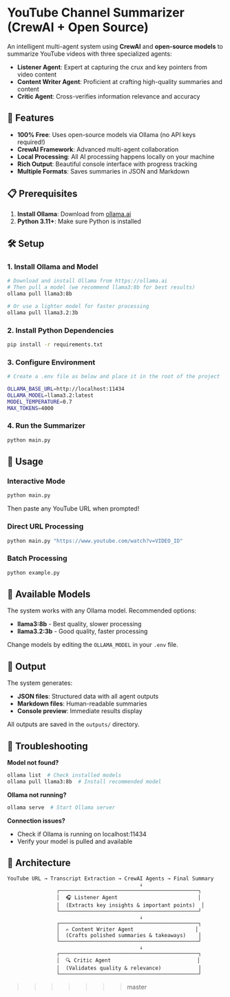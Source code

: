 
# YouTube Channel Summarizer (CrewAI + Open Source)

An intelligent multi-agent system using **CrewAI** and **open-source models** to summarize YouTube videos with three specialized agents:

- **Listener Agent**: Expert at capturing the crux and key pointers from video content
- **Content Writer Agent**: Proficient at crafting high-quality summaries and content
- **Critic Agent**: Cross-verifies information relevance and accuracy

## 🚀 Features

- **100% Free**: Uses open-source models via Ollama (no API keys required!)
- **CrewAI Framework**: Advanced multi-agent collaboration
- **Local Processing**: All AI processing happens locally on your machine
- **Rich Output**: Beautiful console interface with progress tracking
- **Multiple Formats**: Saves summaries in JSON and Markdown

## 📋 Prerequisites

1. **Install Ollama**: Download from [ollama.ai](https://ollama.ai)
2. **Python 3.11+**: Make sure Python is installed

## 🛠️ Setup

### 1. Install Ollama and Model
```bash
# Download and install Ollama from https://ollama.ai
# Then pull a model (we recommend llama3:8b for best results)
ollama pull llama3:8b

# Or use a lighter model for faster processing
ollama pull llama3.2:3b
```

### 2. Install Python Dependencies
```bash
pip install -r requirements.txt
```

### 3. Configure Environment
```bash
# Create a .env file as below and place it in the root of the project

OLLAMA_BASE_URL=http://localhost:11434
OLLAMA_MODEL=llama3.2:latest
MODEL_TEMPERATURE=0.7
MAX_TOKENS=4000


```

### 4. Run the Summarizer
```bash
python main.py
```

## 🎯 Usage

### Interactive Mode
```bash
python main.py
```
Then paste any YouTube URL when prompted!

### Direct URL Processing
```bash
python main.py "https://www.youtube.com/watch?v=VIDEO_ID"
```

### Batch Processing
```bash
python example.py
```

## 🤖 Available Models

The system works with any Ollama model. Recommended options:

- **llama3:8b** - Best quality, slower processing
- **llama3.2:3b** - Good quality, faster processing  


Change models by editing the `OLLAMA_MODEL` in your `.env` file.

## 📁 Output

The system generates:
- **JSON files**: Structured data with all agent outputs
- **Markdown files**: Human-readable summaries
- **Console preview**: Immediate results display

All outputs are saved in the `outputs/` directory.

## 🔧 Troubleshooting

**Model not found?**
```bash
ollama list  # Check installed models
ollama pull llama3:8b  # Install recommended model
```

**Ollama not running?**
```bash
ollama serve  # Start Ollama server
```

**Connection issues?**
- Check if Ollama is running on localhost:11434
- Verify your model is pulled and available

## 🎨 Architecture

```
YouTube URL → Transcript Extraction → CrewAI Agents → Final Summary
                                           ↓
                ┌─────────────────────────────────────────────┐
                │  🎧 Listener Agent                          │
                │  (Extracts key insights & important points)  │
                └─────────────────────────────────────────────┘
                                           ↓
                ┌─────────────────────────────────────────────┐
                │  ✍️ Content Writer Agent                    │
                │  (Crafts polished summaries & takeaways)    │
                └─────────────────────────────────────────────┘
                                           ↓
                ┌─────────────────────────────────────────────┐
                │  🔍 Critic Agent                            │
                │  (Validates quality & relevance)            │
                └─────────────────────────────────────────────┘
```
>>>>>>> master
